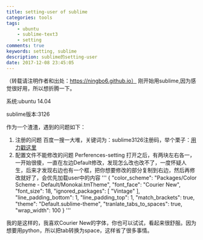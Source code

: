 ```yaml
---
title: setting-user of sublime
categories: tools
tags: 
    - ubuntu
    - sublime-text3
    - setting
comments: true
keywords: setting, sublime
description: sublime的setting-user
date: 2017-12-08 23:45:05
---
```

（转载请注明作者和出处：https://ningbo6.github.io）
刚开始用sublime,因为感觉很好用，所以想折腾一下。 

系统:ubuntu 14.04 

sublime版本:3126

作为一个渣渣，遇到的问题如下：

1.  注册的问题
 百度一搜一大堆，关键词为：sublime3126注册码，举个栗子：[用力戳这里](http://blog.csdn.net/javaexploreroooo/article/details/77989993)
2.  配置文件不能修改的问题
    Perferences-setting
打开之后，有两块左右各一，一开始很傻，一直在左边Default修改，发现怎么改也改不了，一度怀疑人生，后来才发现右边也有一个框，把你想要修改的部分复制到右边，然后再修改就好了，会优先加载user中的内容
'''
{
    "color_scheme": "Packages/Color Scheme - Default/Monokai.tmTheme",
    "font_face": "Courier New",
    "font_size": 18,
    "ignored_packages":
    [
        "Vintage"
    ],
    "line_padding_bottom": 1,
    "line_padding_top": 1,
    "match_brackets": true,
    "theme": "Default.sublime-theme",
    "tranlate_tabs_to_spaces": true,
    "wrap_width": 100
}
'''

我的是这样的，我喜欢Courier New的字体，你也可以试试，看起来很舒服。因为想要用python，所以把tab转换为space，这样省了很多事情。
